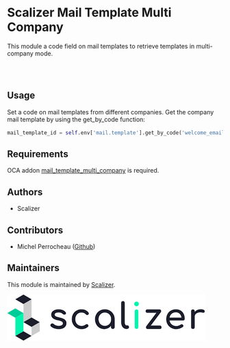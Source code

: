 Scalizer Mail Template Multi Company
===============

This module a code field on mail templates to retrieve templates in multi-company mode.

<br>
<br>

## Usage

Set a code on mail templates from different companies.
Get the company mail template by using the get_by_code function:

```python
mail_template_id = self.env['mail.template'].get_by_code('welcome_email')
```

## Requirements

OCA addon [mail_template_multi_company](https://github.com/OCA/multi-company/tree/16.0/mail_template_multi_company) is required. 

## Authors

* Scalizer

## Contributors

* Michel Perrocheau ([Github](https://github.com/myrrkel))

## Maintainers

This module is maintained by [Scalizer](https://www.scalizer.fr).

![Scalizer](./static/description/logo.png)

